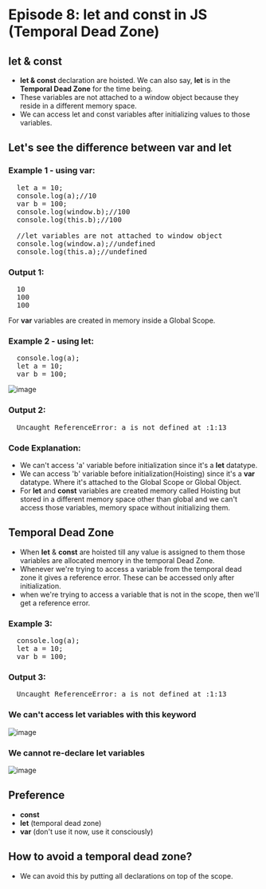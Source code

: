 # Episode 8: let and const in JS (Temporal Dead Zone)

## let & const 
- **let & const** declaration are hoisted. We can also say, **let** is in the **Temporal Dead Zone** for the time being.
- These variables are not attached to a window object because they reside in a different memory space.
- We can access let and const variables after initializing values to those variables.

## Let's see the difference between **var** and **let**
### Example 1 - using var:
<pre>
  let a = 10;
  console.log(a);//10
  var b = 100;
  console.log(window.b);//100
  console.log(this.b);//100

  //let variables are not attached to window object
  console.log(window.a);//undefined
  console.log(this.a);//undefined
</pre>

### Output 1:
<pre>
  10
  100
  100
</pre>

For **var** variables are created in memory inside a Global Scope.

### Example 2 - using let:
<pre>
  console.log(a);
  let a = 10;
  var b = 100;
</pre>

![image](https://github.com/ReddyDivya/rd-namaste-javaScript/assets/34181144/4ec157f9-2516-44a5-8c7d-9ec69d0bbdc3)

### Output 2:
<pre>
  Uncaught ReferenceError: a is not defined at <anonymous>:1:13
</pre>

### Code Explanation:
- We can't access 'a' variable before initialization since it's a **let** datatype.
- We can access 'b' variable before initialization(Hoisting) since it's a **var** datatype. Where it's attached to the Global Scope or Global Object.
- For **let** and **const** variables are created memory called Hoisting but stored in a different memory space other than global and we can't access those variables, memory space without initializing them.

## Temporal Dead Zone
- When **let** & **const** are hoisted till any value is assigned to them those variables are  allocated memory in the temporal Dead Zone.
- Whenever we're trying to access a variable from the temporal dead zone it gives a reference error. These can be accessed only after initialization.
- when we're trying to access a variable that is not in the scope, then we'll get a reference error.

### Example 3:
<pre>
  console.log(a);
  let a = 10;
  var b = 100;
</pre>

### Output 3:
<pre>
  Uncaught ReferenceError: a is not defined at <anonymous>:1:13
</pre>

### We can't access let variables with **this** keyword
![image](https://github.com/ReddyDivya/rd-namaste-javaScript/assets/34181144/aad1f6e5-0958-42ef-8734-e6256efa38ec)

### We cannot re-declare let variables
![image](https://github.com/ReddyDivya/rd-namaste-javaScript/assets/34181144/474ab42e-ba78-42a5-b318-96b1fb81e7e9)

## Preference
- **const**
- **let** (temporal dead zone)
- **var** (don't use it now, use it consciously)

## How to avoid a temporal dead zone?
- We can avoid this by putting all declarations on top of the scope.
